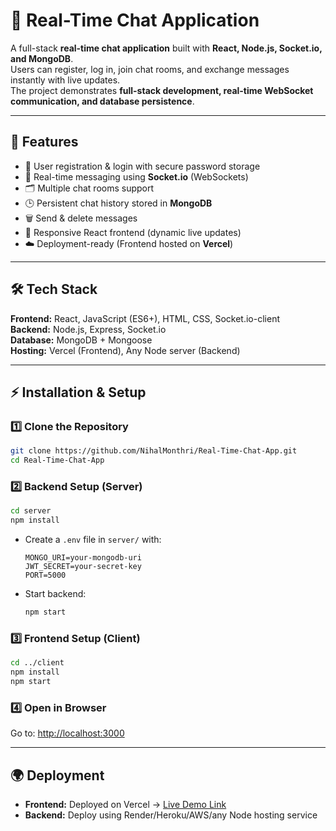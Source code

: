 # 💬 Real-Time Chat Application

A full-stack **real-time chat application** built with **React, Node.js, Socket.io, and MongoDB**.  
Users can register, log in, join chat rooms, and exchange messages instantly with live updates.  
The project demonstrates **full-stack development, real-time WebSocket communication, and database persistence**.

---

## 🚀 Features
- 🔐 User registration & login with secure password storage  
- 💬 Real-time messaging using **Socket.io** (WebSockets)  
- 🗂️ Multiple chat rooms support  
- 🕒 Persistent chat history stored in **MongoDB**  
- 🗑️ Send & delete messages  
- 📱 Responsive React frontend (dynamic live updates)  
- ☁️ Deployment-ready (Frontend hosted on **Vercel**)  

---

## 🛠️ Tech Stack
**Frontend:** React, JavaScript (ES6+), HTML, CSS, Socket.io-client  
**Backend:** Node.js, Express, Socket.io  
**Database:** MongoDB + Mongoose  
**Hosting:** Vercel (Frontend), Any Node server (Backend)  

---
## ⚡ Installation & Setup

### 1️⃣ Clone the Repository
```bash
git clone https://github.com/NihalMonthri/Real-Time-Chat-App.git
cd Real-Time-Chat-App
```

### 2️⃣ Backend Setup (Server)
```bash
cd server
npm install
```
- Create a `.env` file in `server/` with:
  ```env
  MONGO_URI=your-mongodb-uri
  JWT_SECRET=your-secret-key
  PORT=5000
  ```

- Start backend:
  ```bash
  npm start
  ```

### 3️⃣ Frontend Setup (Client)
```bash
cd ../client
npm install
npm start
```

### 4️⃣ Open in Browser
Go to: [http://localhost:3000](http://localhost:3000)

---

## 🌍 Deployment
- **Frontend:** Deployed on Vercel → [Live Demo Link](https://your-vercel-link.vercel.app)  
- **Backend:** Deploy using Render/Heroku/AWS/any Node hosting service  

